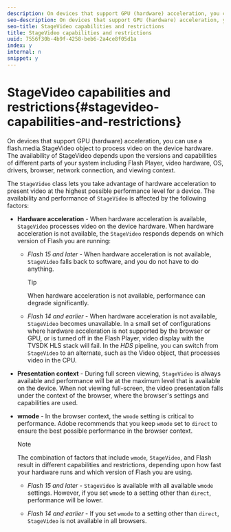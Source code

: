 ```yaml
---
description: On devices that support GPU (hardware) acceleration, you can use a flash.media.StageVideo object to process video on the device hardware. The availability of StageVideo depends upon the versions and capabilities of different parts of your system including Flash Player, video hardware, OS, drivers, browser, network connection, and viewing context.
seo-description: On devices that support GPU (hardware) acceleration, you can use a flash.media.StageVideo object to process video on the device hardware. The availability of StageVideo depends upon the versions and capabilities of different parts of your system including Flash Player, video hardware, OS, drivers, browser, network connection, and viewing context.
seo-title: StageVideo capabilities and restrictions
title: StageVideo capabilities and restrictions
uuid: 7556f30b-4b9f-4258-beb6-2a4ce8f05d1a
index: y
internal: n
snippet: y
---
```


# StageVideo capabilities and restrictions{#stagevideo-capabilities-and-restrictions}

On devices that support GPU (hardware) acceleration, you can use a flash.media.StageVideo object to process video on the device hardware. The availability of StageVideo depends upon the versions and capabilities of different parts of your system including Flash Player, video hardware, OS, drivers, browser, network connection, and viewing context.

The `StageVideo` class lets you take advantage of hardware acceleration to present video at the highest possible performance level for a device. The availability and performance of `StageVideo` is affected by the following factors:

* **Hardware acceleration** - When hardware acceleration is available, `StageVideo` processes video on the device hardware. When hardware acceleration is not available, the `StageVideo` responds depends on which version of Flash you are running:

    * *Flash 15 and later* - When hardware acceleration is not available, `StageVideo` falls back to software, and you do not have to do anything.     
    
      >[!TIP]
      >
      >When hardware acceleration is not available, performance can degrade significantly.

    * *Flash 14 and earlier* - When hardware acceleration is not available, `StageVideo` becomes unavailable. In a small set of configurations where hardware acceleration is not supported by the browser or GPU, or is turned off in the Flash Player, video display with the TVSDK HLS stack will fail. In the *HDS* pipeline, you can switch from `StageVideo` to an alternate, such as the Video object, that processes video in the CPU.

* **Presentation context** - During full screen viewing, `StageVideo` is always available and performance will be at the maximum level that is available on the device. When not viewing full-screen, the video presentation falls under the context of the browser, where the browser's settings and capabilities are used. 

* **wmode** - In the browser context, the `wmode` setting is critical to performance. Adobe recommends that you keep `wmode` set to `direct` to ensure the best possible performance in the browser context. 

  >[!NOTE]
  >
  >The combination of factors that include `wmode`, `StageVideo`, and Flash result in different capabilities and restrictions, depending upon how fast your hardware runs and which version of Flash you are using.

    * *Flash 15 and later* - `StageVideo` is available with all available `wmode` settings. However, if you set `wmode` to a setting other than `direct`, performance will be lower. 
    
    * *Flash 14 and earlier* - If you set `wmode` to a setting other than `direct`, `StageVideo` is not available in all browsers.

